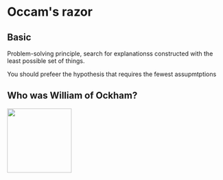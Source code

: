 # Occam's razor

## Basic

Problem-solving principle, search for explanationss constructed with the least possible set of things.

You should prefeer the hypothesis that requires the fewest assupmtptions

## Who was William of Ockham?

<img src=".pix/ockham.avif" style="width: 150px; height: auto;">

